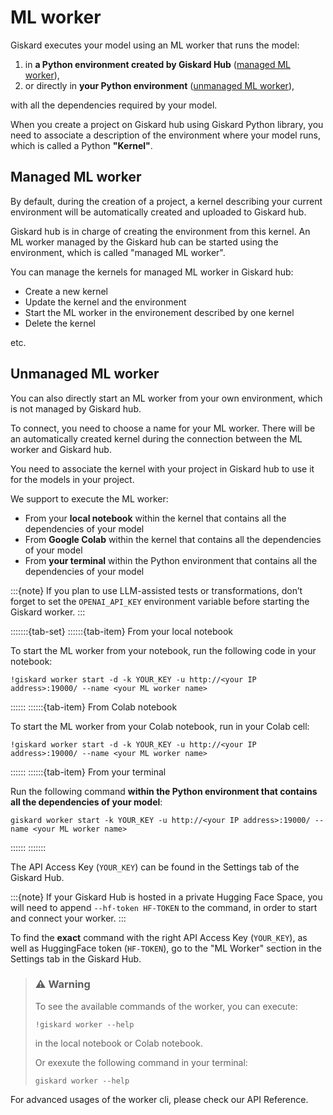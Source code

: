 # ML worker

Giskard executes your model using an ML worker that runs the model:

1. in **a Python environment created by Giskard Hub** ([managed ML worker](#managed-ml-worker)),
2. or directly in **your Python environment** ([unmanaged ML worker](#unmanaged-ml-worker)),

with all the dependencies required by your model.

When you create a project on Giskard hub using Giskard Python library, you need to associate a description of the environment where your model runs, which is called a Python **"Kernel"**.

## Managed ML worker

By default, during the creation of a project, a kernel describing your current environment will be automatically created and uploaded to Giskard hub.

Giskard hub is in charge of creating the environment from this kernel. An ML worker managed by the Giskard hub can be started using the environment, which is called "managed ML worker".

You can manage the kernels for managed ML worker in Giskard hub:

- Create a new kernel
- Update the kernel and the environment
- Start the ML worker in the environement described by one kernel
- Delete the kernel

etc.

<!-- TODO: Screenshots of management of managed ML worker -->

<!-- ### Setup the environement variables -->
<!-- TODO: Allow to set env variables -->

## Unmanaged ML worker

You can also directly start an ML worker from your own environment, which is not managed by Giskard hub.

To connect, you need to choose a name for your ML worker. There will be an automatically created kernel during the connection between the ML worker and Giskard hub.

You need to associate the kernel with your project in Giskard hub to use it for the models in your project.

We support to execute the ML worker:

- From your **local notebook** within the kernel that contains all the dependencies of your model
- From **Google Colab** within the kernel that contains all the dependencies of your model
- From **your terminal** within the Python environment that contains all the dependencies of your model

:::{note}
If you plan to use LLM-assisted tests or transformations, don’t forget to set the ``OPENAI_API_KEY`` environment
variable before starting the Giskard worker.
:::

:::::::{tab-set}
::::::{tab-item} From your local notebook

To start the ML worker from your notebook, run the following code in your notebook:

```
!giskard worker start -d -k YOUR_KEY -u http://<your IP address>:19000/ --name <your ML worker name>
```

::::::
::::::{tab-item} From Colab notebook

To start the ML worker from your Colab notebook, run in your Colab cell:

```
!giskard worker start -d -k YOUR_KEY -u http://<your IP address>:19000/ --name <your ML worker name>
```

::::::
::::::{tab-item} From your terminal

Run the following command **within the Python environment that contains all the dependencies of your model**:

```
giskard worker start -k YOUR_KEY -u http://<your IP address>:19000/ --name <your ML worker name>
```

::::::
:::::::

The API Access Key (`YOUR_KEY`) can be found in the Settings tab of the Giskard Hub.

:::{note}
If your Giskard Hub is hosted in a private Hugging Face Space, you will need to append `--hf-token HF-TOKEN` to the command, in order to start and connect your worker.
:::

To find the **exact** command with the right API Access Key (`YOUR_KEY`), as well as HuggingFace token (`HF-TOKEN`), go to the "ML Worker" section in the Settings tab in the Giskard Hub.

> ### ⚠️ Warning
> To see the available commands of the worker, you can execute:
>```
>!giskard worker --help
>```
> in the local notebook or Colab notebook.
>
> Or exexute the following command in your terminal:
>```
>giskard worker --help
>```

For advanced usages of the worker cli, please check our API Reference.
